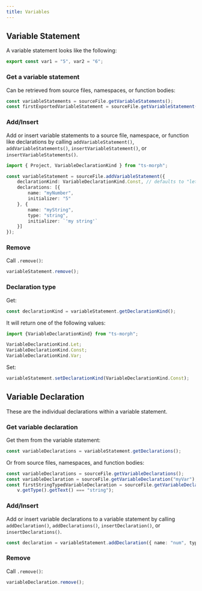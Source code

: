 ```yaml
---
title: Variables
---
```


## Variable Statement

A variable statement looks like the following:

```ts
export const var1 = "5", var2 = "6";
```

### Get a variable statement

Can be retrieved from source files, namespaces, or function bodies:

```ts
const variableStatements = sourceFile.getVariableStatements();
const firstExportedVariableStatement = sourceFile.getVariableStatement(s => s.hasExportKeyword());
```

### Add/Insert

Add or insert variable statements to a source file, namespace, or function like declarations by calling `addVariableStatement()`, `addVariableStatements()`,
`insertVariableStatement()`, or `insertVariableStatements()`.

```ts
import { Project, VariableDeclarationKind } from "ts-morph";

const variableStatement = sourceFile.addVariableStatement({
    declarationKind: VariableDeclarationKind.Const, // defaults to "let"
    declarations: [{
        name: "myNumber",
        initializer: "5"
    }, {
        name: "myString",
        type: "string",
        initializer: `'my string'`
    }]
});
```

### Remove

Call `.remove()`:

```ts
variableStatement.remove();
```

### Declaration type

Get:

```ts
const declarationKind = variableStatement.getDeclarationKind();
```

It will return one of the following values:

```ts
import {VariableDeclarationKind} from "ts-morph";

VariableDeclarationKind.Let;
VariableDeclarationKind.Const;
VariableDeclarationKind.Var;
```

Set:

```ts
variableStatement.setDeclarationKind(VariableDeclarationKind.Const);
```

## Variable Declaration

These are the individual declarations within a variable statement.

### Get variable declaration

Get them from the variable statement:

```ts
const variableDeclarations = variableStatement.getDeclarations();
```

Or from source files, namespaces, and function bodies:

```ts
const variableDeclarations = sourceFile.getVariableDeclarations();
const variableDeclaration = sourceFile.getVariableDeclaration("myVar");
const firstStringTypedVariableDeclaration = sourceFile.getVariableDeclaration(v =>
    v.getType().getText() === "string");
```

### Add/Insert

Add or insert variable declarations to a variable statement by calling `addDeclaration()`, `addDeclarations()`,
`insertDeclaration()`, or `insertDeclarations()`.

```ts
const declaration = variableStatement.addDeclaration({ name: "num", type: "number" });
```

### Remove

Call `.remove()`:

```ts
variableDeclaration.remove();
```
